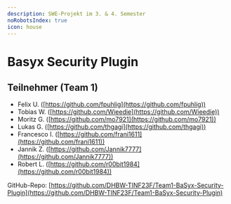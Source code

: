 ```yaml
---
description: SWE-Projekt im 3. & 4. Semester
noRobotsIndex: true
icon: house
---
```


# Basyx Security Plugin

## Teilnehmer (Team 1)

* Felix U. ([https://github.com/fpuhlig](https://github.com/fpuhlig))
* Tobias W. ([https://github.com/Wieedie](https://github.com/Wieedie))
* Moritz G. ([https://github.com/mo7921](https://github.com/mo7921))
* Lukas G. ([https://github.com/thgagi](https://github.com/thgagi))
* Francesco I. ([https://github.com/frani1611](https://github.com/frani1611))
* Jannik Z. ([https://github.com/Jannik7777](https://github.com/Jannik7777))
* Robert L. ([https://github.com/r00bit1984](https://github.com/r00bit1984))

GitHub-Repo: [https://github.com/DHBW-TINF23F/Team1-BaSyx-Security-Plugin](https://github.com/DHBW-TINF23F/Team1-BaSyx-Security-Plugin)
